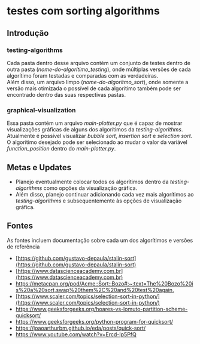 # testes com sorting algorithms

## Introdução

### testing-algorithms
Cada pasta dentro desse arquivo contém um conjunto de testes dentro de outra pasta (*nome-do-algorítimo_testing*),
onde múltiplas versões de cada algorítimo foram testadas e comparadas com as verdadeiras.  
Além disso, um arquivo limpo (*nome-do-algorítmo_sort*), onde somente a versão mais otimizada o possível de cada
algorítimo também pode ser encontrado dentro das suas respectivas pastas.

### graphical-visualization
Essa pasta contém um arquivo *main-plotter.py* que é capaz de mostrar visualizações gráficas de
alguns dos algorítimos da *testing-algorithms*.  
Atualmente é possível visualizar *bubble sort*, *insertion sort* e *selection sort*.
O algorítimo desejado pode ser selecionado ao mudar o valor da variável *function_position* 
dentro do *main-plotter.py*.

## Metas e Updates
- Planejo eventualmente colocar todos os algorítimos dentro da *testing-algorithms* como
opções da visualização gráfica.
- Além disso, planejo continuar adicionando cada vez mais algorítimos ao *testing-algorithms*
e subsequentemente às opções de visualização gráfica.

## Fontes
As fontes incluem documentação sobre cada um dos algorítimos e versões de referência  
- [https://github.com/gustavo-depaula/stalin-sort](https://github.com/gustavo-depaula/stalin-sort)
- [https://www.datascienceacademy.com.br](https://www.datascienceacademy.com.br)  
- [https://metacpan.org/pod/Acme::Sort::Bozo#:~:text=The%20Bozo%20is%20a%20sort,swap%20them%2C%20and%20test%20again.
](https://metacpan.org/pod/Acme::Sort::Bozo#:~:text=The%20Bozo%20is%20a%20sort,swap%20them%2C%20and%20test%20again.)  
- [https://www.scaler.com/topics/selection-sort-in-python/](https://www.scaler.com/topics/selection-sort-in-python/)  
- https://www.geeksforgeeks.org/hoares-vs-lomuto-partition-scheme-quicksort/  
- https://www.geeksforgeeks.org/python-program-for-quicksort/  
- https://joaoarthurbm.github.io/eda/posts/quick-sort/  
- https://www.youtube.com/watch?v=Ercd-Ip5PfQ
